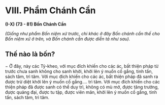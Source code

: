 # VIII. Phẩm Chánh Cần

**(I-X) (73 - 81) Bốn Chánh Cần**

_(Giống như phẩm Bốn niệm xứ trước, chi khác ở đây Bốn chánh cần thế cho Bốn niệm xứ ở trên, và Bốn_
_chánh cần được diễn tả như sau)._

## Thế nào là bốn?

− Ở đây, này các Tỷ-kheo, với mục đích khiến cho các ác, bất thiện pháp từ trước chưa sanh không cho
sanh khởi, khởi lên ý muốn cố gắng, tinh tấn, sách tâm, trì tâm. Với mục đích khiến cho các ác, bất thiện
pháp đã sanh ra được trừ diệt khởi lên ý muốn cố gắng.... trì tâm. Với mục đích khiến cho các thiện pháp
đã được sanh có thể duy trì, không có mù mờ, được tăng trưởng, được quảng đại, được tu tập, được viên
mãn, khởi lên ý muốn cố gắng, tinh tấn, sách tâm, trì tâm.

